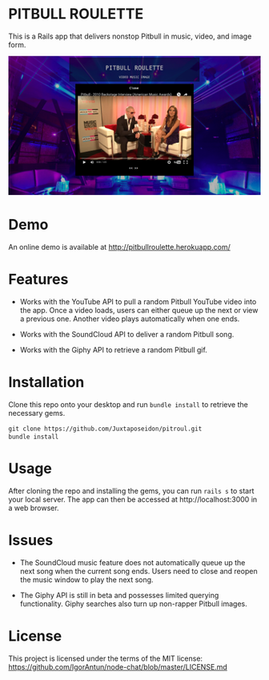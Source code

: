 # PITBULL ROULETTE

This is a Rails app that delivers nonstop Pitbull in music, video, and image form.

![Mr. Bull](/app/assets/images/pitbull.png)

# Demo

An online demo is available at http://pitbullroulette.herokuapp.com/

# Features

* Works with the YouTube API to pull a random Pitbull YouTube video into the app. Once a video loads, users can either queue up the next or view a previous one. Another video plays automatically when one ends.

* Works with the SoundCloud API to deliver a random Pitbull song.

* Works with the Giphy API to retrieve a random Pitbull gif.

#  Installation

Clone this repo onto your desktop and run `bundle install` to retrieve the necessary gems.

  ```
  git clone https://github.com/Juxtaposeidon/pitroul.git
  bundle install
  ```

# Usage

After cloning the repo and installing the gems, you can run `rails s` to start your local server. The app can then be accessed at http://localhost:3000 in a web browser. 

# Issues

* The SoundCloud music feature does not automatically queue up the next song when the current song ends. Users need to close and reopen the music window to play the next song.

* The Giphy API is still in beta and possesses limited querying functionality. Giphy searches also turn up non-rapper Pitbull images.

# License

This project is licensed under the terms of the MIT license: https://github.com/IgorAntun/node-chat/blob/master/LICENSE.md

